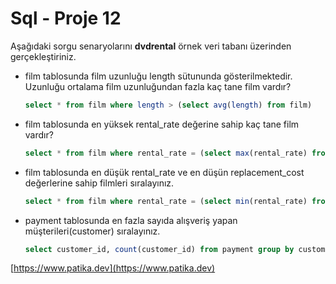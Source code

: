 # Sql - Proje 12

Aşağıdaki sorgu senaryolarını **dvdrental** örnek veri tabanı üzerinden gerçekleştiriniz.

- film tablosunda film uzunluğu length sütununda gösterilmektedir. Uzunluğu ortalama film uzunluğundan fazla kaç tane film vardır?

  ```sql
  select * from film where length > (select avg(length) from film)
  ```

- film tablosunda en yüksek rental_rate değerine sahip kaç tane film vardır?

  ```sql
  select * from film where rental_rate = (select max(rental_rate) from film)
  ```

- film tablosunda en düşük rental_rate ve en düşün replacement_cost değerlerine sahip filmleri sıralayınız.

  ```sql
  select * from film where rental_rate = (select min(rental_rate) from film) or replacement_cost = (select min(replacement_cost) from film)
  ```

- payment tablosunda en fazla sayıda alışveriş yapan müşterileri(customer) sıralayınız.
  ```sql
  select customer_id, count(customer_id) from payment group by customer_id order by count(customer_id) desc
  ```

[https://www.patika.dev](https://www.patika.dev)
